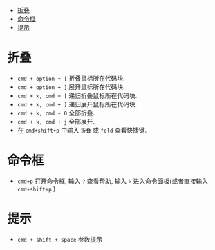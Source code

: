 <!-- TOC -->

- [折叠](#折叠)
- [命令框](#命令框)
- [提示](#提示)

<!-- /TOC -->

# 折叠
* `cmd + option + [` 折叠鼠标所在代码块.
* `cmd + option + ]` 展开鼠标所在代码块.
* `cmd + k, cmd + [` 递归折叠鼠标所在代码块.
* `cmd + k, cmd + ]` 递归展开鼠标所在代码块.
* `cmd + k, cmd + 0` 全部折叠.
* `cmd + k, cmd + j` 全部展开.
* 在 `cmd+shift+p` 中输入 `折叠` 或 `fold` 查看快捷键.


# 命令框
* `cmd+p` 打开命令框, 输入 `?` 查看帮助, 输入 `>` 进入命令面板(或者直接输入 `cmd+shift+p` )


# 提示
* `cmd + shift + space` 参数提示